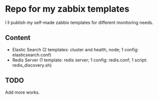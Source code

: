 # Repo for my zabbix templates
I ll publish my self-made zabbix templates for different monitoring needs.

## Content
- Elastic Search (2 templates: cluster and health, node; 1 config: elasticsearch.conf) 
- Redis Server (1 template: redis server; 1 config: redis.conf; 1 script: redis_discovery.sh) 

## TODO
Add more works.
